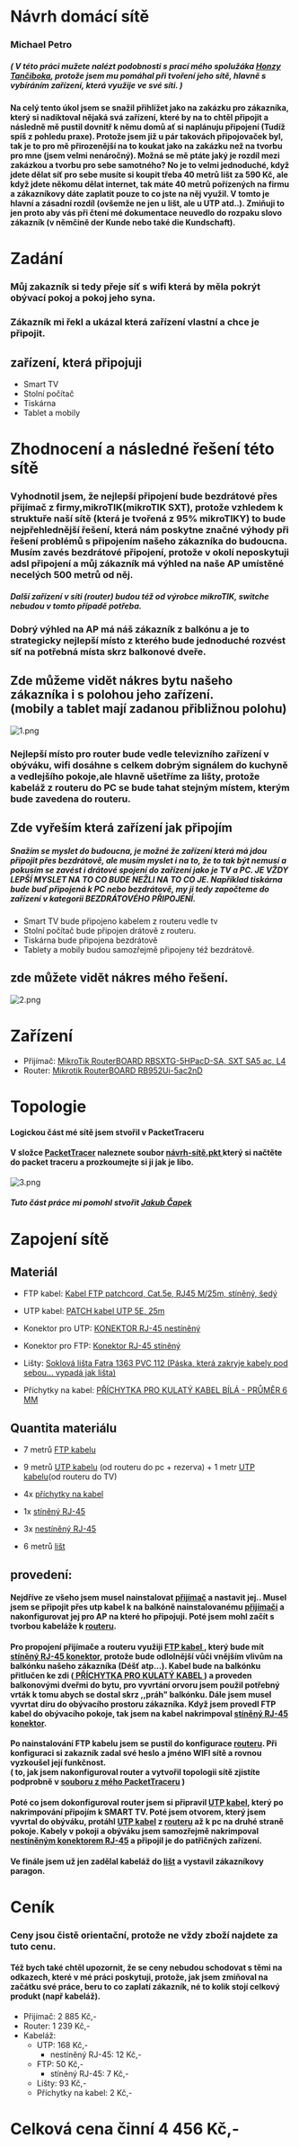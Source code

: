 # Návrh domácí sítě
### Michael Petro

##### ( V této práci mužete nalézt podobnosti s prací mého spolužáka [Honzy Tančiboka](https://github.com/JanTancikULTRA?tab=repositories), protože jsem mu pomáhal při tvoření jeho sítě, hlavně s vybíráním zařízení, která využije ve své síti. )

#### Na celý tento úkol jsem se snažil přihlížet jako na zakázku pro zákazníka, který si nadiktoval nějaká svá zařízení, které by na to chtěl připojit a následně mě pustil dovnitř k němu domů ať si naplánuju připojení (Tudíž spíš z pohledu praxe). Protože jsem již u pár takovách připojovaček byl, tak je to pro mě přirozenější na to koukat jako na zakázku než na tvorbu pro mne (jsem velmi nenáročný). Možná se mě ptáte jaký je rozdíl mezi zakázkou a tvorbu pro sebe samotného? No je to velmi jednoduché, když jdete dělat síť pro sebe musíte si koupit třeba 40 metrů lišt za 590 Kč, ale když jdete někomu dělat internet, tak máte 40 metrů pořízených na firmu a zákazníkovy dáte zaplatit pouze to co jste na něj využil. V tomto je hlavní a zásadní rozdíl (ovšemže ne jen u lišt, ale u UTP atd..). Zmiňuji to jen proto aby vás při čtení mé dokumentace neuvedlo do rozpaku slovo zákazník (v němčině der Kunde nebo také die Kundschaft).

# Zadání

### Můj zakazník si tedy přeje síť s wifi která by měla pokrýt obývací pokoj a pokoj jeho syna.

### Zákazník mi řekl a ukázal která zařízení vlastní a chce je připojit.

## zařízení, která připojuji

<ul>
<li>Smart TV</li>
<li>Stolní počítač</li>
<li>Tiskárna</li>
<li>Tablet a mobily</li>
</ul>

# Zhodnocení a následné řešení této sítě

### Vyhodnotil jsem, že nejlepší připojení bude bezdrátové přes přijímač z firmy,mikroTIK(mikroTIK SXT), protože vzhledem k struktuře naší sítě (která je tvořená z 95% mikroTIKY) to bude nejpřehlednější řešení, která nám poskytne značné výhody při řešení problémů s připojením našeho zákazníka do budoucna. Musím zavés bezdrátové připojení, protože v okolí neposkytuji adsl připojení a můj zákazník má výhled na naše AP umístěné necelých 500 metrů od něj. 

##### Další zařízení v síti (router) budou též od výrobce mikroTIK, switche nebudou v tomto případě potřeba.

### Dobrý výhled na AP má náš zákazník z balkónu a je to strategicky nejlepší místo z kterého bude jednoduché rozvést síť na potřebná místa skrz balkonové dveře.

## Zde můžeme vidět nákres bytu našeho zákazníka i s polohou jeho zařízení. <br> (mobily a tablet mají zadanou přibližnou polohu)
![1.png](Screenshots/1.png)

### Nejlepší místo pro router bude vedle televizního zařízení v obýváku, wifi dosáhne s celkem dobrým signálem do kuchyně a vedlejšího pokoje,ale hlavně ušetříme za lišty, protože kabeláž z routeru do PC se bude tahat stejným místem, kterým bude zavedena do routeru.

## Zde vyřeším která zařízení jak připojím

##### Snažím se myslet do budoucna, je možné že zařízení která má jdou připojit přes bezdrátově, ale musím myslet i na to, že to tak být nemusí a pokusím se zavést i drátové spojení do zařízení jako je TV a PC. JE VŽDY LEPŠÍ MYSLET NA TO CO BUDE NEŽLI NA TO CO JE. Například tiskárna bude buď připojená k PC nebo bezdrátově, my ji tedy započteme do zařízení v kategorii BEZDRÁTOVÉHO PŘIPOJENÍ.

<ul>
<li>Smart TV bude připojeno kabelem z routeru vedle tv</li>
<li>Stolní počítač bude připojen drátově z routeru.</li>
<li>Tiskárna bude připojena bezdrátově</li>
<li>Tablety a mobily budou samozřejmě připojeny též bezdrátově.</li>
</ul>

## zde můžete vidět nákres mého řešení.
![2.png](Screenshots/2.png)

# Zařízení


* Přijímač: [MikroTik RouterBOARD RBSXTG-5HPacD-SA, SXT SA5 ac, L4](https://www.abctech.cz/?cls=stoitem&stiid=14190&gclid=EAIaIQobChMIrteO7MeY6QIVDM53Ch1djAmTEAQYASABEgJ3WPD_BwE)
* Router: [Mikrotik RouterBOARD RB952Ui-5ac2nD](https://www.czc.cz/mikrotik-routerboard-rb952ui-5ac2nd/195329/produkt?gclid=EAIaIQobChMIxrXC5MOY6QIVi-J3Ch1ZTQfOEAQYAiABEgJw0fD_BwE)

# Topologie
#### Logickou část mé sítě jsem stvořil v PacketTraceru

#### V složce [ PacketTracer](PacketTracer/návrh-sítě.pkt) naleznete soubor [ návrh-sítě.pkt ](PacketTracer/návrh-sítě.pkt) který si načtěte do packet traceru a prozkoumejte si ji jak je libo.

![3.png](Screenshots/3.png)

##### Tuto část práce mi pomohl stvořit [Jakub Čapek](https://github.com/NiteNoizeCZ)

# Zapojení sítě

## Materiál

+ FTP kabel: [Kabel FTP patchcord, Cat.5e, RJ45 M/25m, stíněný, šedý](https://www.eva.cz/zbozi/IT4385/kabel-ftp-patchcord-cat-5e-rj45-m-25m-stineny-sedy/?gclid=EAIaIQobChMIuqaxu_aZ6QIVx-J3Ch0k3w5dEAQYBCABEgIJ6_D_BwE)

+ UTP kabel: [PATCH kabel UTP 5E, 25m](https://shop.emos.cz/2309010100-patch-kabel-utp-5e,-25m)

+ Konektor pro UTP: [KONEKTOR RJ-45 nestíněný](https://www.kenex.cz/metalicka-kabelaz/konektor-rj-45/?gclid=EAIaIQobChMIxaeonuqZ6QIVwp13Ch3qTQ1zEAQYAyABEgKvVfD_BwE)

+ Konektor pro FTP: [Konektor RJ-45 stíněný](https://www.vp-shop.cz/Konektor-RJ-45-stineny-univerzalni-d345.htm?gclid=EAIaIQobChMI4qPHzeqZ6QIVwud3Ch3qcQdLEAQYByABEgJf1fD_BwE)

+ Lišty: [Soklová lišta Fatra 1363 PVC 112 (Páska, která zakryje kabely pod sebou... vypadá jak lišta)](https://www.floorwood.cz/soklova-pvc-lista-fatra-1363-342-delka-40m/?gclid=EAIaIQobChMIkfbo68WY6QIVWeN3Ch2iIQwOEAQYAiABEgITX_D_BwE)

+ Příchytky na kabel: [PŘÍCHYTKA PRO KULATÝ KABEL BÍLÁ - PRŮMĚR 6 MM](https://www.osvetleniaz.cz/prichytky-kabelove/prichytka-pro-kulaty-kabel-bila-prumer-6-mm/?gclid=EAIaIQobChMIz-3no-mZ6QIVjLd3Ch3jNAZzEAQYAiABEgJUpfD_BwE)

## Quantita materiálu

+ 7 metrů [FTP kabelu](https://www.eva.cz/zbozi/IT4385/kabel-ftp-patchcord-cat-5e-rj45-m-25m-stineny-sedy/?gclid=EAIaIQobChMIuqaxu_aZ6QIVx-J3Ch0k3w5dEAQYBCABEgIJ6_D_BwE)

+ 9 metrů [UTP kabelu](https://shop.emos.cz/2309010100-patch-kabel-utp-5e,-25m) (od routeru do pc + rezerva) + 1 metr [UTP kabelu](https://shop.emos.cz/2309010100-patch-kabel-utp-5e,-25m)(od routeru do TV)

+ 4x [příchytky na kabel](https://www.osvetleniaz.cz/prichytky-kabelove/prichytka-pro-kulaty-kabel-bila-prumer-6-mm/?gclid=EAIaIQobChMIz-3no-mZ6QIVjLd3Ch3jNAZzEAQYAiABEgJUpfD_BwE)

+ 1x [stíněný RJ-45](https://www.vp-shop.cz/Konektor-RJ-45-stineny-univerzalni-d345.htm?gclid=EAIaIQobChMI4qPHzeqZ6QIVwud3Ch3qcQdLEAQYByABEgJf1fD_BwE)

+ 3x [nestíněný RJ-45 ](https://www.kenex.cz/metalicka-kabelaz/konektor-rj-45/?gclid=EAIaIQobChMIxaeonuqZ6QIVwp13Ch3qTQ1zEAQYAyABEgKvVfD_BwE)

+ 6 metrů [lišt](https://www.floorwood.cz/soklova-pvc-lista-fatra-1363-342-delka-40m/?gclid=EAIaIQobChMIkfbo68WY6QIVWeN3Ch2iIQwOEAQYAiABEgITX_D_BwE)

## provedení:

#### Nejdříve ze všeho jsem musel nainstalovat [přijímač](https://www.abctech.cz/?cls=stoitem&stiid=14190&gclid=EAIaIQobChMIrteO7MeY6QIVDM53Ch1djAmTEAQYASABEgJ3WPD_BwE) a nastavit jej.. Musel jsem se připojit přes utp kabel k na balkóně nainstalovanému [přijímači](https://www.abctech.cz/?cls=stoitem&stiid=14190&gclid=EAIaIQobChMIrteO7MeY6QIVDM53Ch1djAmTEAQYASABEgJ3WPD_BwE) a nakonfigurovat jej pro AP na které ho připojuji. Poté jsem mohl začít s tvorbou kabeláže k [routeru](https://www.czc.cz/mikrotik-routerboard-rb952ui-5ac2nd/195329/produkt?gclid=EAIaIQobChMIxrXC5MOY6QIVi-J3Ch1ZTQfOEAQYAiABEgJw0fD_BwE).

#### Pro propojení přijímače a routeru využiji [FTP kabel ](https://www.osvetleniaz.cz/prichytky-kabelove/prichytka-pro-kulaty-kabel-bila-prumer-6-mm/?gclid=EAIaIQobChMIz-3no-mZ6QIVjLd3Ch3jNAZzEAQYAiABEgJUpfD_BwE), který bude mít [stíněný RJ-45 konektor](https://www.vp-shop.cz/Konektor-RJ-45-stineny-univerzalni-d345.htm?gclid=EAIaIQobChMI4qPHzeqZ6QIVwud3Ch3qcQdLEAQYByABEgJf1fD_BwE), protože bude odlolnější vůči vnějším vlivům na balkónku našeho zákazníka (Déšť atp...). Kabel bude na balkónku přitlučen ke zdi ([ PŘÍCHYTKA PRO KULATÝ KABEL ](https://www.osvetleniaz.cz/prichytky-kabelove/prichytka-pro-kulaty-kabel-bila-prumer-6-mm/?gclid=EAIaIQobChMIz-3no-mZ6QIVjLd3Ch3jNAZzEAQYAiABEgJUpfD_BwE)) a proveden balkonovými dveřmi do bytu, pro vyvrtání orvoru jsem použil potřebný vrták k tomu abych se dostal skrz ,,práh" balkónku. Dále jsem musel vyvrtat díru do obývacího prostoru zákazníka. Když jsem provedl FTP kabel do obývacího pokoje, tak jsem na kabel nakrimpoval [stíněný RJ-45 konektor](https://www.vp-shop.cz/Konektor-RJ-45-stineny-univerzalni-d345.htm?gclid=EAIaIQobChMI4qPHzeqZ6QIVwud3Ch3qcQdLEAQYByABEgJf1fD_BwE). 

#### Po nainstalování FTP kabelu jsem se pustil do konfigurace [routeru](https://www.czc.cz/mikrotik-routerboard-rb952ui-5ac2nd/195329/produkt?gclid=EAIaIQobChMIxrXC5MOY6QIVi-J3Ch1ZTQfOEAQYAiABEgJw0fD_BwE). Při konfiguraci si zakazník zadal své heslo a jméno WIFI sítě a rovnou vyzkoušel její funkčnost. <br> ( to, jak jsem nakonfiguroval router a vytvořil topologii sítě zjistíte podprobně v [souboru z mého PacketTraceru](PacketTracer/návrh-sítě.pkt) )

#### Poté co jsem dokonfiguroval router jsem si připravil [UTP kabel](https://shop.emos.cz/2309010100-patch-kabel-utp-5e,-25m), který po nakrimpování připojím k SMART TV. Poté jsem otvorem, který jsem vyvrtal do obýváku, protáhl [UTP kabel](https://shop.emos.cz/2309010100-patch-kabel-utp-5e,-25m) z [routeru](https://www.czc.cz/mikrotik-routerboard-rb952ui-5ac2nd/195329/produkt?gclid=EAIaIQobChMIxrXC5MOY6QIVi-J3Ch1ZTQfOEAQYAiABEgJw0fD_BwE) až k pc na druhé straně pokoje. Kabely v pokoji a obýváku jsem samozřejmě nakrimpoval [ nestíněným konektorem RJ-45](https://www.kenex.cz/metalicka-kabelaz/konektor-rj-45/?gclid=EAIaIQobChMIxaeonuqZ6QIVwp13Ch3qTQ1zEAQYAyABEgKvVfD_BwE) a připojil je do patřičných zařízení.

#### Ve finále jsem už jen zadělal kabeláž do [lišt](https://www.floorwood.cz/soklova-pvc-lista-fatra-1363-342-delka-40m/?gclid=EAIaIQobChMIkfbo68WY6QIVWeN3Ch2iIQwOEAQYAiABEgITX_D_BwE) a vystavil zákazníkovy paragon.

# Ceník

### Ceny jsou čistě orientační, protože ne vždy zboží najdete za tuto cenu. 

#### Též bych také chtěl upozornit, že se ceny nebudou schodovat s těmi na odkazech, které v mé práci poskytuji, protože, jak jsem zmiňoval na začátku své práce, beru to co zaplatí zákazník, né to kolik stojí celkový produkt (např kabeláž).

<ul>
<li>Přijímač: 2 885 Kč,-</li>
<li>Router: 1 239 Kč,-</li>
<li>
Kabeláž:
<ul>
    <li> UTP: 168 Kč,-
        <ul><li>nestíněný RJ-45: 12 Kč,-</li></ul>
    </li>
    <li> FTP: 50 Kč,-
        <ul><li>stíněný RJ-45: 7 Kč,-</li></ul>
    </li>
    <li>Lišty: 93 Kč,-</li>
    <li>Příchytky na kabel: 2 Kč,-</li>
</ul>
</li>
</ul>

# Celková cena činní 4 456 Kč,-
